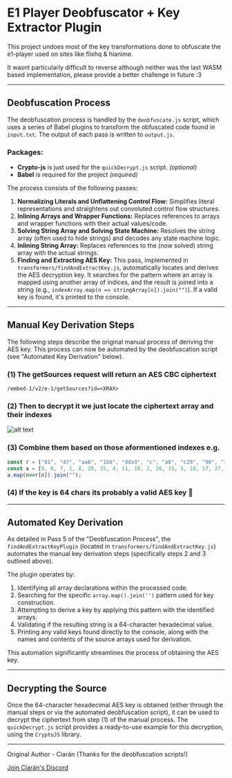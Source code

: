 # E1 Player Deobfuscator + Key Extractor Plugin

This project undoes most of the key transformations done to obfuscate the e1-player used on sites like flixhq & hianime.

It wasnt particularly difficult to reverse although neither was the last WASM based implementation, please provide a better challenge in future :3

---

## Deobfuscation Process

The deobfuscation process is handled by the `deobfuscate.js` script, which uses a series of Babel plugins to transform the obfuscated code found in `input.txt`. The output of each pass is written to `output.js`.

### Packages:

 - **Crypto-js** is just used for the `quickDecrypt.js` script. *(optional)*
 - **Babel** is required for the project *(required)*

The process consists of the following passes:

1.  **Normalizing Literals and Unflattening Control Flow:** Simplifies literal representations and straightens out convoluted control flow structures.
2.  **Inlining Arrays and Wrapper Functions:** Replaces references to arrays and wrapper functions with their actual values/code.
3.  **Solving String Array and Solving State Machine:** Resolves the string array (often used to hide strings) and decodes any state machine logic.
4.  **Inlining String Array:** Replaces references to the (now solved) string array with the actual strings.
5.  **Finding and Extracting AES Key:** This pass, implemented in `transformers/findAndExtractKey.js`, automatically locates and derives the AES decryption key. It searches for the pattern where an array is mapped using another array of indices, and the result is joined into a string (e.g., `indexArray.map(n => stringArray[n]).join("")`). If a valid key is found, it's printed to the console.

---

## Manual Key Derivation Steps

The following steps describe the original manual process of deriving the AES key. This process can now be automated by the deobfuscation script (see "Automated Key Derivation" below).

### (1) The getSources request will return an AES CBC ciphertext

`/embed-1/v2/e-1/getSources?id=<XRAX>`

### (2) Then to decrypt it we just locate the ciphertext array and their indexes
![alt text](./images/aes-key-arrays.png)

### (3) Combine them based on those aformentioned indexes e.g.
```js
const r = ["81", "47", "aa6", "1b6", "dda3", "c", "a8", "c29", "90", "326e", "de89", "a", "2e8", "a", "7e50", "fb9", "1f", "1c60", "7", "2", "8", "1", "cd", "7", "c", "09", "9540", "c9"];
const a = [9, 0, 7, 1, 8, 20, 25, 4, 11, 18, 2, 26, 15, 5, 18, 17, 27, 21, 3, 22, 14, 12, 10, 5, 16, 19, 11, 6];
a.map(n=>r[n]).join("");
```

### (4) If the key is 64 chars its probably a valid AES key 🎉

---

## Automated Key Derivation

As detailed in Pass 5 of the "Deobfuscation Process", the `findAndExtractKeyPlugin` (located in `transformers/findAndExtractKey.js`) automates the manual key derivation steps (specifically steps 2 and 3 outlined above).

The plugin operates by:
1.  Identifying all array declarations within the processed code.
2.  Searching for the specific `array.map().join('')` pattern used for key construction.
3.  Attempting to derive a key by applying this pattern with the identified arrays.
4.  Validating if the resulting string is a 64-character hexadecimal value.
5.  Printing any valid keys found directly to the console, along with the names and contents of the source arrays used for derivation.

This automation significantly streamlines the process of obtaining the AES key.

---

## Decrypting the Source

Once the 64-character hexadecimal AES key is obtained (either through the manual steps or via the automated deobfuscation script), it can be used to decrypt the ciphertext from step (1) of the manual process. The `quickDecrypt.js` script provides a ready-to-use example for this decryption, using the `CryptoJS` library.

---

Original Author - Ciarán (Thanks for the deobfuscation scripts!)

[Join Ciarán's Discord](https://discord.gg/z2r8e8neQ7)
